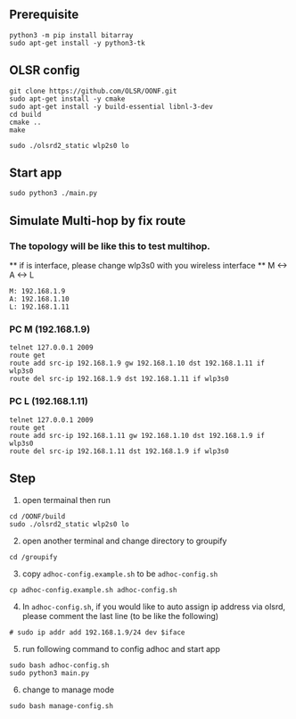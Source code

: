 ## Prerequisite
```
python3 -m pip install bitarray
sudo apt-get install -y python3-tk
```


## OLSR config
```
git clone https://github.com/OLSR/OONF.git
sudo apt-get install -y cmake
sudo apt-get install -y build-essential libnl-3-dev
cd build
cmake ..
make

sudo ./olsrd2_static wlp2s0 lo
```

## Start app
```
sudo python3 ./main.py
```

## Simulate Multi-hop by fix route
### The topology will be like this to test multihop.
** if is interface, please change wlp3s0 with you wireless interface **
M <-> A <-> L
```
M: 192.168.1.9
A: 192.168.1.10
L: 192.168.1.11
```
### PC M (192.168.1.9)
```
telnet 127.0.0.1 2009
route get
route add src-ip 192.168.1.9 gw 192.168.1.10 dst 192.168.1.11 if wlp3s0
route del src-ip 192.168.1.9 dst 192.168.1.11 if wlp3s0
```
### PC L (192.168.1.11)
```
telnet 127.0.0.1 2009
route get
route add src-ip 192.168.1.11 gw 192.168.1.10 dst 192.168.1.9 if wlp3s0
route del src-ip 192.168.1.11 dst 192.168.1.9 if wlp3s0
```

## Step
1. open termainal then run
```
cd /OONF/build
sudo ./olsrd2_static wlp2s0 lo
```
2. open another terminal and change directory to groupify
```
cd /groupify
```
3. copy `adhoc-config.example.sh` to be `adhoc-config.sh`
```
cp adhoc-config.example.sh adhoc-config.sh
```
4. In `adhoc-config.sh`, if you would like to auto assign ip address via olsrd, please comment the last line (to be like the following)
```
# sudo ip addr add 192.168.1.9/24 dev $iface
```
5. run following command to config adhoc and start app
```
sudo bash adhoc-config.sh
sudo python3 main.py
```
6. change to manage mode
```
sudo bash manage-config.sh
```
